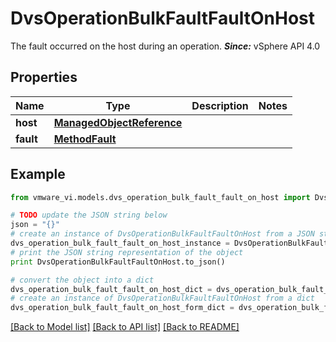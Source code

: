 # DvsOperationBulkFaultFaultOnHost

The fault occurred on the host during an operation.  ***Since:*** vSphere API 4.0 

## Properties
Name | Type | Description | Notes
------------ | ------------- | ------------- | -------------
**host** | [**ManagedObjectReference**](ManagedObjectReference.md) |  | 
**fault** | [**MethodFault**](MethodFault.md) |  | 

## Example

```python
from vmware_vi.models.dvs_operation_bulk_fault_fault_on_host import DvsOperationBulkFaultFaultOnHost

# TODO update the JSON string below
json = "{}"
# create an instance of DvsOperationBulkFaultFaultOnHost from a JSON string
dvs_operation_bulk_fault_fault_on_host_instance = DvsOperationBulkFaultFaultOnHost.from_json(json)
# print the JSON string representation of the object
print DvsOperationBulkFaultFaultOnHost.to_json()

# convert the object into a dict
dvs_operation_bulk_fault_fault_on_host_dict = dvs_operation_bulk_fault_fault_on_host_instance.to_dict()
# create an instance of DvsOperationBulkFaultFaultOnHost from a dict
dvs_operation_bulk_fault_fault_on_host_form_dict = dvs_operation_bulk_fault_fault_on_host.from_dict(dvs_operation_bulk_fault_fault_on_host_dict)
```
[[Back to Model list]](../README.md#documentation-for-models) [[Back to API list]](../README.md#documentation-for-api-endpoints) [[Back to README]](../README.md)


